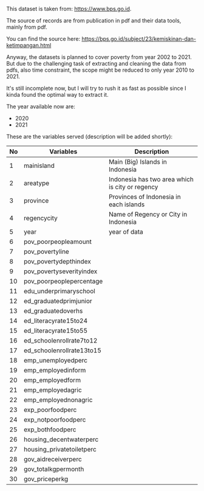 This dataset is taken from:
https://www.bps.go.id.

The source of records are from publication in pdf and their data tools, mainly from pdf.

You can find the source here:
https://bps.go.id/subject/23/kemiskinan-dan-ketimpangan.html

Anyway, the datasets is planned to cover poverty from year 2002 to 2021. But due to the challenging task of extracting and cleaning the data from pdfs, also time constraint,
the scope might be reduced to only year 2010 to 2021.

It's still incomplete now, but I will try to rush it as fast as possible since I kinda found the optimal way to extract it.

The year available now are:
- 2020
- 2021

These are the variables served (description will be added shortly):

| No | Variables  | Description |
| ------------- | ------------- | ------------- |
| 1 | mainisland | Main (Big) Islands in Indonesia |
| 2 | areatype | Indonesia has two area which is city or regency |
| 3 | province | Provinces of Indonesia in each islands |
| 4 | regencycity | Name of Regency or City in Indonesia|
| 5 | year | year of data |
| 6 | pov_poorpeopleamount | |
| 7 | pov_povertyline | |
| 8 | pov_povertydepthindex | |
| 9 | pov_povertyseverityindex | |
| 10 | pov_poorpeoplepercentage | |
| 11 | edu_underprimaryschool | |
| 12 | ed_graduatedprimjunior | |
| 13 | ed_graduatedoverhs | |
| 14 | ed_literacyrate15to24 | |
| 15 | ed_literacyrate15to55 | |
| 16 | ed_schoolenrollrate7to12 | |
| 17 | ed_schoolenrollrate13to15 | |
| 18 | emp_unemployedperc | |
| 19 | emp_employedinform | |
| 20 | emp_employedform | |
| 21 | emp_employedagric | |
| 22 | emp_employednonagric | |
| 23 | exp_poorfoodperc | |
| 24 | exp_notpoorfoodperc | |
| 25 | exp_bothfoodperc | |
| 26 | housing_decentwaterperc | |
| 27 | housing_privatetoiletperc | |
| 28 | gov_aidreceiverperc | |
| 29 | gov_totalkgpermonth | |
| 30 | gov_priceperkg | |
